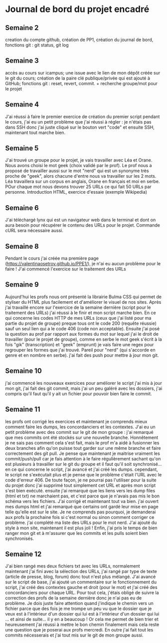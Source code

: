 # Journal de bord du projet encadré
## Semaine 2
creation du compte github, création de PP1, création du journal de bord, fonctions git : git status, git log 

## Semaine 3
accès au cours sur icampus; une issue avec le lien de mon dépôt créée sur le git du cours; création de la paire clé publique/privée qui est ajouté à GitHub; fonctions git : reset, revert, commit. + recherche groupe/mot pour le projet

## Semaine 4
J'ai réussi à faire le premier exercice de création du premier script pendant le cours, j'ai eu un petit problème que j'ai réussi à régler : je n'étais pas dans SSH donc j'ai juste cliqué sur le bouton vert "code" et ensuite SSH, maintenant tout marche bien.

## Semaine 5
J'ai trouvé un groupe pour le projet, je vais travailler avec Léa et Orane. 
Nous avons choisi le mot geek (choix validé par le prof). Le prof nous a proposé de travailler aussi sur le mot "nerd" qui est un synonyme très proche de "geek", alors chacune d'entre nous va travailler sur les 2 mots. Léa travaillera sur un corpus en anglais, Orane en français et moi en serbe. POur chaque mot nous devons trouver 25 URLs ce qui fait 50 URLs par personne.
Introduction HTML, exercice d'essaie (exemple Wikipedia)

## Semaine 6
J'ai téléchargé lynx qui est un navigateur web dans le terminal et dont on aura besoin pour récupérer le contenu des URLs pour le projet. Commande cURL sera nécessaire aussi.

## Semaine 8
Pendant le cours j'ai créée ma première page (https://valentinaosetrov.github.io/PPE1/), je n'ai eu aucun problème pour le faire !
J'ai commencé l'exercice sur le traitement des URLs

## Semaine 9
Aujourd'hui les profs nous ont présenté la librairie Bulma CSS qui permet de styliser du HTML plus facilement et d'améliorer le visuel de nos sites.
Après j'ai travaillé encore sur l'exercice de la semaine dernière (script pour le traitement des URLs) j'ai réussi à le finir et mon script marche bien.  En ce qui concerne les codes HTTP de mes URLs (ceux que j'ai listé pour ma partie du projet de groupe) preque tous ont le code 200 (requête réussie) sauf un seul lien qui a le code 406 (code non acceptable). Ensuite j'ai posé la question au prof par rapport aux formes du mot sur lequel j'ai le droit de travailler (pour le projet de groupe), comme en serbe le mot geek s'écrit à la fois "gik" (transcription) et "geek" (emprunt) je vais faire une regex pour regrouper les formes que j'ai trouvé. Pareil pour "nerd" (qui s'accorde en genre et en nombre en serbe).
j'ai fait des push pour mettre à jour mon git.

## Semaine 10
j'ai commencé les nouveaux exercices pour améliorer le script
j'ai mis à jour mon git, j'ai fait des git commit, mais j'ai un peu galéré avec les dossiers, j'ai compris qu'il faut qu'il y ait un fichier pour pouvoir bien faire le commit. 

## Semaine 11
les profs ont corrigé les exercices et maintenant je comprends mieux comment faire les dumps, les concordanciers et les contextes.
J'ai eu un petit problème avec des commit sur le git de mon groupe : j'ai remarqué que mes commits ont été stockés sur une nouvelle branche. Honnêtement je ne sais pas comment cela s'est fait, mais le prof m'a aidé à fusionner les deux branches afin qu'on puisse tout garder sur une même branche et faire correctement des git pull. Je pense que maintenant je maitrise vraiment les commit/push/pull car je fais attention à le faire régulièrement sachant qu'on est plusieurs à travailler sur le git du groupe et il faut qu'il soit synchronisé...
en ce qui concerne le script, j'ai avancé et j'ai créé les dumps. cependant, le script ne s'exécutait plus et je pense que le problème c'était l'URL avec le code d'erreur 406. De toute façon, je ne pourrai pas l'utiliser pour la suite du projet donc j'ai supprimé tout simplement cet URL et après mon script s'est bien exécuté. ensuite j'ai remarqué que les liens vers les dump files (html et txt) ne marchaient pas, et c'est parce que je n'avais pas mis le bon schéma vers les fichiers. J'ai corrigé et maintenant tout va bien.
j'ai ouvert mes dumps html et j'ai remarqué que certains ont gardé leur mise en page telle qu'elle est sur le site. Je ne comprends pas pourquoi, je demanderai aux profs la prochaine fois si c'est normal ou sinon comment corriger ce problème.
j'ai complété ma liste des URLs pour le mot nerd. J'ai ajouté du style à mon site, maintenant il est plus joli ! 
Enfin, j'ai pris le temps de bien ranger mon git et à m'assurer que les commits et les pulls soient bien synchronisés.

## Semaine 12
J'ai bien rangé mes deux fichiers txt avec les URLs, normalement maintenant j'ai fini avec la sélection des URLs, j'ai rangé par type de texte (article de presse, blog, forum) donc tout n'est plus mélangé.
J'ai avancé sur le script de base, j'ai ajouté un commentaire sur le fonctionnement du script, j'ai créé des contextes gauche et droit (pour le mot) et j'ai créé des concordanciers pour chaque URL. Pour tout cela, j'étais obligé de suivre la correction des profs de la semaine dernière donc je n'ai pas eu de problème. Je dois juste faire attention quand j'indique le chemin vers un fichier parce que des fois je me trompe un peu vu que le dossier que je veux est à l'intérieur d'un dossier qui lui est à l'intérieur d'un dossier qui lui ... et ainsi de suite... il y en a beaucoup ! Or cela me permet de bien trier et heureusement j'ai réussi à mettre le bon chemin finalement mais cela reste une question que je poserai aux profs mercredi. En outre j'ai fait tout les commits nécesserais et j'ai tout mis sur le git de mon groupe aussi.

